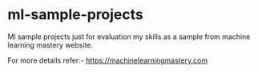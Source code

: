 # ml-sample-projects

Ml sample projects just for evaluation my skills as a sample from machine learning mastery website.

For more details refer:-
https://machinelearningmastery.com
 

